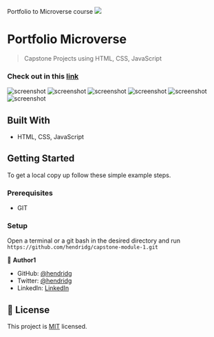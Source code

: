 Portfolio to Microverse course
![](https://img.shields.io/badge/Microverse-blueviolet)

# Portfolio Microverse

> Capstone Projects using HTML, CSS, JavaScript

### Check out in this [link](https://hendridg.github.io/portfolio-microverse/)

![screenshot](./assets/screenshots/screenshot_1.png)
![screenshot](./assets/screenshots/screenshot_2.png)
![screenshot](./assets/screenshots/screenshot_3.png)
![screenshot](./assets/screenshots/screenshot_4.png)
![screenshot](./assets/screenshots/screenshot_5.png)
![screenshot](./assets/screenshots/screenshot_6.png)

## Built With

- HTML, CSS, JavaScript

## Getting Started

To get a local copy up follow these simple example steps.

### Prerequisites

- GIT

### Setup

Open a terminal or a git bash in the desired directory and run `https://github.com/hendridg/capstone-module-1.git`

👤 **Author1**

- GitHub: [@hendridg](https://github.com/hendridg)
- Twitter: [@hendridg](https://twitter.com/hendridg)
- LinkedIn: [LinkedIn](https://linkedin.com/in/hendridg)

## 📝 License

This project is [MIT](./MIT.md) licensed.
